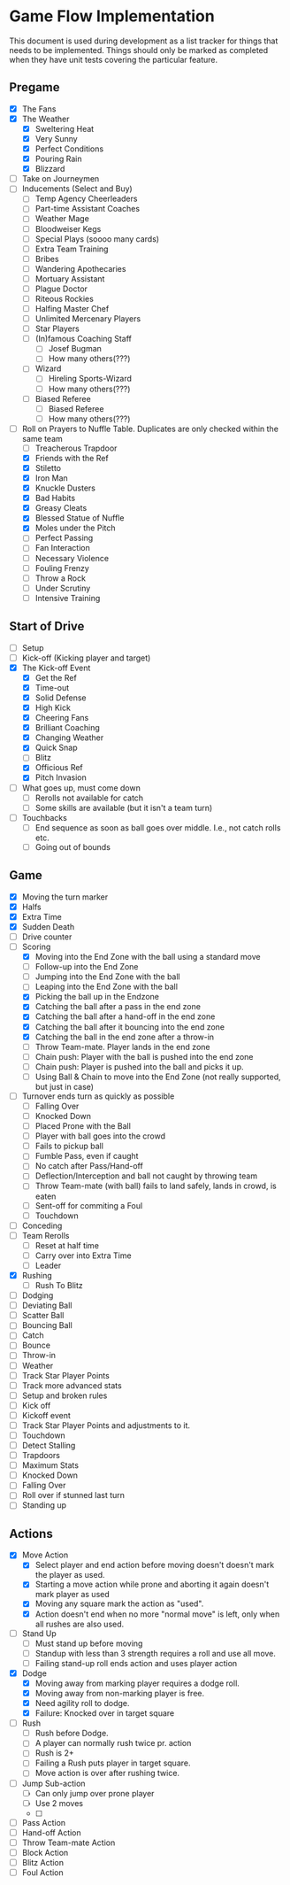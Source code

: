 # Game Flow Implementation

This document is used during development as a list tracker for things that needs
to be implemented. Things should only be marked as completed when they have unit 
tests covering the particular feature.

## Pregame
- [x] The Fans
- [x] The Weather
  - [x] Sweltering Heat
  - [x] Very Sunny
  - [x] Perfect Conditions
  - [x] Pouring Rain
  - [x] Blizzard
- [ ] Take on Journeymen
- [ ] Inducements (Select and Buy)
  - [ ] Temp Agency Cheerleaders
  - [ ] Part-time Assistant Coaches
  - [ ] Weather Mage
  - [ ] Bloodweiser Kegs
  - [ ] Special Plays (soooo many cards)
  - [ ] Extra Team Training
  - [ ] Bribes
  - [ ] Wandering Apothecaries
  - [ ] Mortuary Assistant
  - [ ] Plague Doctor
  - [ ] Riteous Rockies
  - [ ] Halfing Master Chef
  - [ ] Unlimited Mercenary Players
  - [ ] Star Players
  - [ ] (In)famous Coaching Staff
    - [ ] Josef Bugman 
    - [ ] How many others(???)
  - [ ] Wizard
    - [ ] Hireling Sports-Wizard
    - [ ] How many others(???)
  - [ ] Biased Referee 
    - [ ] Biased Referee
    - [ ] How many others(???)
- [ ] Roll on Prayers to Nuffle Table. Duplicates are only checked within the same team
  - [ ] Treacherous Trapdoor
  - [x] Friends with the Ref
  - [x] Stiletto
  - [x] Iron Man
  - [x] Knuckle Dusters
  - [x] Bad Habits
  - [x] Greasy Cleats
  - [x] Blessed Statue of Nuffle
  - [x] Moles under the Pitch
  - [ ] Perfect Passing
  - [ ] Fan Interaction
  - [ ] Necessary Violence
  - [ ] Fouling Frenzy
  - [ ] Throw a Rock
  - [ ] Under Scrutiny
  - [ ] Intensive Training

## Start of Drive

- [ ] Setup
- [ ] Kick-off (Kicking player and target)
- [x] The Kick-off Event
  - [x] Get the Ref
  - [x] Time-out
  - [x] Solid Defense
  - [x] High Kick
  - [x] Cheering Fans
  - [x] Brilliant Coaching
  - [x] Changing Weather
  - [x] Quick Snap
  - [ ] Blitz
  - [x] Officious Ref
  - [x] Pitch Invasion
- [ ] What goes up, must come down
  - [ ] Rerolls not available for catch
  - [ ] Some skills are available (but it isn't a team turn)
- [ ] Touchbacks
  - [ ] End sequence as soon as ball goes over middle. I.e., not catch rolls etc.
  - [ ] Going out of bounds

## Game

- [x] Moving the turn marker
- [x] Halfs
- [x] Extra Time
- [x] Sudden Death
- [ ] Drive counter
- [ ] Scoring
  - [x] Moving into the End Zone with the ball using a standard move
  - [ ] Follow-up into the End Zone
  - [ ] Jumping into the End Zone with the ball
  - [ ] Leaping into the End Zone with the ball
  - [x] Picking the ball up in the Endzone
  - [x] Catching the ball after a pass in the end zone
  - [x] Catching the ball after a hand-off in the end zone
  - [x] Catching the ball after it bouncing into the end zone
  - [x] Catching the ball in the end zone after a throw-in 
  - [ ] Throw Team-mate. Player lands in the end zone
  - [ ] Chain push: Player with the ball is pushed into the end zone
  - [ ] Chain push: Player is pushed into the ball and picks it up.
  - [ ] Using Ball & Chain to move into the End Zone (not really supported, but just in case)
- [ ] Turnover ends turn as quickly as possible
  - [ ] Falling Over
  - [ ] Knocked Down
  - [ ] Placed Prone with the Ball
  - [ ] Player with ball goes into the crowd
  - [ ] Fails to pickup ball
  - [ ] Fumble Pass, even if caught
  - [ ] No catch after Pass/Hand-off
  - [ ] Deflection/Interception and ball not caught by throwing team
  - [ ] Throw Team-mate (with ball) fails to land safely, lands in crowd, is eaten
  - [ ] Sent-off for commiting a Foul
  - [ ] Touchdown
- [ ] Conceding
- [ ] Team Rerolls
  - [ ] Reset at half time
  - [ ] Carry over into Extra Time
  - [ ] Leader
- [x] Rushing
  - [ ] Rush To Blitz
- [ ] Dodging
- [ ] Deviating Ball
- [ ] Scatter Ball
- [ ] Bouncing Ball
- [ ] Catch
- [ ] Bounce
- [ ] Throw-in
- [ ] Weather
- [ ] Track Star Player Points
- [ ] Track more advanced stats
- [ ] Setup and broken rules
- [ ] Kick off 
- [ ] Kickoff event
- [ ] Track Star Player Points and adjustments to it.
- [ ] Touchdown
- [ ] Detect Stalling
- [ ] Trapdoors
- [ ] Maximum Stats
- [ ] Knocked Down
- [ ] Falling Over
- [ ] Roll over if stunned last turn
- [ ] Standing up

## Actions

- [x] Move Action
  - [x] Select player and end action before moving doesn't doesn't mark the player as used. 
  - [x] Starting a move action while prone and aborting it again doesn't mark player as used
  - [x] Moving any square mark the action as "used".
  - [x] Action doesn't end when no more "normal move" is left, only when all rushes are also used.
- [ ] Stand Up
  - [ ] Must stand up before moving 
  - [ ] Standup with less than 3 strength requires a roll and use all move.
  - [ ] Failing stand-up roll ends action and uses player action
- [x] Dodge
  - [x] Moving away from marking player requires a dodge roll.
  - [x] Moving away from non-marking player is free.
  - [x] Need agility roll to dodge.
  - [x] Failure: Knocked over in target square
- [ ] Rush
  - [ ] Rush before Dodge.
  - [ ] A player can normally rush twice pr. action
  - [ ] Rush is 2+
  - [ ] Failing a Rush puts player in target square.
  - [ ] Move action is over after rushing twice.
- [ ] Jump Sub-action
  - [ ] Can only jump over prone player
  - [ ] Use 2 moves
  - [ ]
- [ ] Pass Action
- [ ] Hand-off Action
- [ ] Throw Team-mate Action
- [ ] Block Action
- [ ] Blitz Action
- [ ] Foul Action
